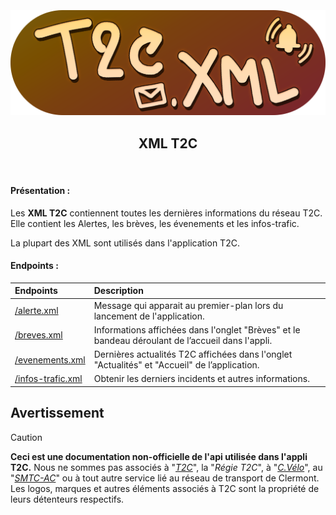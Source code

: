 <h3 align="center">
  <br>
  <img src="https://github.com/dumb-software/T2C-API-Documentation/blob/main/.github/assets/xml.png?raw=true" width="550px" alt="XML T2C Logo"/>
  <br>
  <h2 align="center">XML T2C</h2>
  <br>
</h3>

#### Présentation :

Les **XML T2C** contiennent toutes les dernières informations du réseau T2C. Elle contient les Alertes, les brèves, les évenements et les infos-trafic.

La plupart des XML sont utilisés dans l'application T2C.

#### Endpoints :

| Endpoints                                                                                                                           | Description                                                                                             |
| :---------------------------------------------------------------------------------------------------------------------------------- | :------------------------------------------------------------------------------------------------------ |
| [/alerte.xml](https://github.com/dumb-software/T2C-API-Documentation/blob/main/docs/T2C_XML/alerte.md)                              | Message qui apparait au premier-plan lors du lancement de l'application.                                |
| [/breves.xml](https://github.com/dumb-software/T2C-API-Documentation/blob/main/docs/T2C_XML/breves.md)                              | Informations affichées dans l'onglet "Brèves" et le bandeau déroulant de l’accueil dans l'appli.        |
| [/evenements.xml](https://github.com/dumb-software/T2C-API-Documentation/blob/main/docs/T2C_XML/evenements.md)                      | Dernières actualités T2C affichées dans l'onglet "Actualités" et "Accueil" de l’application.            |
| [/infos-trafic.xml](https://github.com/dumb-software/T2C-API-Documentation/blob/main/docs/T2C_XML/infos-trafic.md)                  | Obtenir les derniers incidents et autres informations.                                                  |

## Avertissement
>[!CAUTION]
> **Ceci est une documentation non-officielle de l'api utilisée dans l'appli T2C.**
> Nous ne sommes pas associés à "*[T2C](https://www.t2c.fr/)*", la "*Régie T2C*", à "*[C.Vélo](https://www.c-velo.fr/)*", au "*[SMTC-AC](https://www.smtc-clermont-agglo.fr/)*" ou à tout autre service lié au réseau de transport de Clermont.
> Les logos, marques et autres éléments associés à T2C sont la propriété de leurs détenteurs respectifs.
